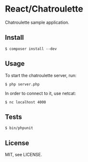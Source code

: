 # React/Chatroulette

Chatroulette sample application.

## Install

    $ composer install --dev

## Usage

To start the chatroulette server, run:

    $ php server.php

In order to connect to it, use netcat:

    $ nc localhost 4000

## Tests

    $ bin/phpunit

## License

MIT, see LICENSE.
